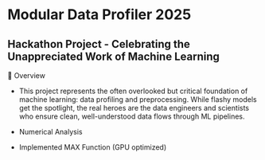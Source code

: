 # Modular Data Profiler 2025
## Hackathon Project - Celebrating the Unappreciated Work of Machine Learning
🚀 Overview
- This project represents the often overlooked but critical foundation of machine learning: data profiling and preprocessing. While flashy models get the spotlight, the real heroes are the data engineers and scientists who ensure clean, well-understood data flows through ML pipelines.

- Numerical Analysis
- Implemented MAX Function (GPU optimized)